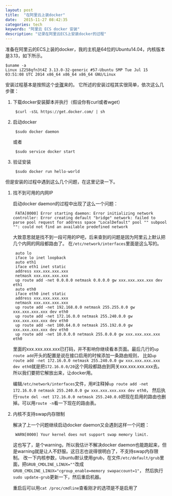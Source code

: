 ```yaml
---
layout: post
title:  "在阿里云上装docker"
date:   2015-11-27 08:42:35
categories: tech
keywords: "阿里云 ECS docker 安装"
description: "记录在阿里云ECS上安装docker的过程"
---
```


准备在阿里云的ECS上装的docker，我的主机是64位的Ubuntu14.04，内核版本是3.13，如下所示。
    
    $uname -a
    Linux iZ258qfn3t4Z 3.13.0-32-generic #57-Ubuntu SMP Tue Jul 15 03:51:08 UTC 2014 x86_64 x86_64 x86_64 GNU/Linux
    
安装过程基本是按照这个[步骤](http://www.docker.org.cn/book/install/26_install-docker-trusty-14.04.html)来的。
它所述的安装过程其实很简单，依次这么几步骤：

1. 下载docker安装脚本并执行（假设你有curl或者wget）

        $curl -sSL https://get.docker.com/ | sh

2. 启动docker

        $sudo docker daemon

    或者

        $sudo service docker start

3. 验证安装

        $sudo docker run hello-world

但是安装的过程中遇到这么几个问题，在这里记录一下。

1. 找不到可用的内网IP
    
    启动docker daemon的过程中出现了这么一个问题：

        FATA[0000] Error starting daemon: Error initializing network controller: Error creating default "bridge" network: failed to parse pool request for address space "LocalDefault" pool "" subpool "": could not find an available predefined network

    大致意思就是找不到一段可用的IP吧，后来查到的问题是因为阿里云上默认把几个内网的网段都路由了。
    在`/etc/network/interfaces`里面是这么写的。
    
        auto lo
        iface lo inet loopback
        auto eth1
        iface eth1 inet static
        address xxx.xxx.xxx.xxx
        netmask xxx.xxx.xxx.xxx
        up route add -net 0.0.0.0 netmask 0.0.0.0 gw xxx.xxx.xxx.xxx dev eth1
        auto eth0
        iface eth0 inet static
        address xxx.xxx.xxx.xxx
        netmask xxx.xxx.xxx.xxx
        up route add -net 192.168.0.0 netmask 255.255.0.0 gw xxx.xxx.xxx.xxx dev eth0
        up route add -net 172.16.0.0 netmask 255.240.0.0 gw xxx.xxx.xxx.xxx dev eth0
        up route add -net 100.64.0.0 netmask 255.192.0.0 gw xxx.xxx.xxx.xxx dev eth0
        up route add -net 10.0.0.0 netmask 255.0.0.0 gw xxx.xxx.xxx.xxx eth0
        
    里面的xxx.xxx.xxx.xxx已打码，并不影响你继续看本页面。最后几行的`up route add`开头的配置是说在接口启用的时候添加一条路由规则，
    比如`up route add -net 172.16.0.0 netmask 255.240.0.0 gw xxx.xxx.xxx.xxx dev eth0`就是把`172.16.0.0/20`这个网段都路由到网关xxx.xxx.xxx.xxx去。
    所以我们要把它解放出来，让docker用。
    
    编辑`/etc/network/interfaces`文件，用#注释掉`up route add -net 172.16.0.0 netmask 255.240.0.0 gw xxx.xxx.xxx.xxx dev eth0`，
    然后执行`route del -net 172.16.0.0 netmask 255.240.0.0`把现在启用的路由也删掉。可以用`route -n`看一下现在的路由表。
    
2. 内核不支持swap内存限制

    解决了上一个问题继续启动docker daemon又会遇到这样一个问题：

        WARN[0000] Your kernel does not support swap memory limit.

    这也写了，是个warning，所以我估计不解决docker daemon也能跑起来，但是warning就是让人不舒服。这日志也说得很明白了，不支持swap内存限制。
    改一下内核参数，Ubuntu默认使用grub，在文件`/etc/default/grub`里面，把`GRUB_CMDLINE_LINUX=""`改成`GRUB_CMDLINE_LINUX="cgroup_enable=memory swapaccount=1"`，
    然后执行`sudo update-grub`更新一下，然后重启机器。
    
    重启后可以用`cat /proc/cmdline`查看刚才的选项是不是启用了
    
    
